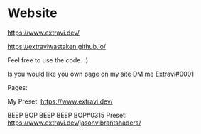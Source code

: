 # Website

https://www.extravi.dev/

https://extraviwastaken.github.io/ 

Feel free to use the code. :) 

Is you would like you own page on my site DM me Extravi#0001

Pages:

My Preset: https://www.extravi.dev/

BEEP BOP BEEP BEEP BOP#0315 Preset: https://www.extravi.dev/jasonvibrantshaders/
